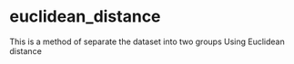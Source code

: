 # euclidean_distance
This is a method of separate the dataset into two groups Using Euclidean distance
